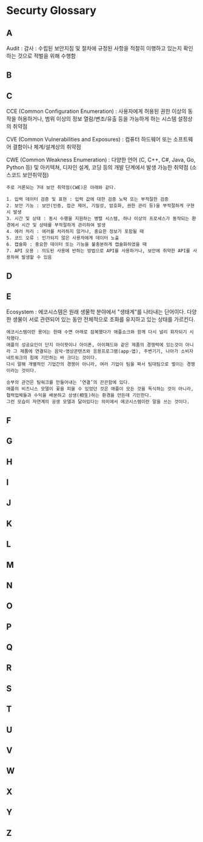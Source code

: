 # Securty Glossary

## A

Audit : 감사
:   수립된 보안지침 및 절차에 규정된 사항을 적절히 이행하고 있는지 확인하는 것으로 적벌을 위해 수행함

## B

## C

CCE (Common Configuration Enumeration)
:   사용자에게 허용된 권한 이상의 동작을 허용하거나, 범위 이상의 정보 열람/변조/유출 등을 가능하게 하는 시스템 설정상의 취약점

CVE (Common Vulnerabilities and Exposures)
:   컴퓨터 하드웨어 또는 소프트웨어 결함이나 체계/설계상의 취약점

CWE (Common Weakness Enumeration)
:   다양한 언어 (C, C++, C#, Java, Go, Python 등) 및 아키텍쳐, 디자인 설계, 코딩 등의 개발 단계에서 발생 가능한 취약점 (소스코드 보안취약점)

    주로 거론되는 7대 보안 취약점(CWE)은 아래와 같다.

    1. 입력 데이터 검증 및 표현 : 입력 값에 대한 검증 노락 또는 부적절한 검증
    2. 보안 기능 : 보안(인증, 접근 제어, 기밀성, 암호화, 권한 관리 등)을 부적절하게 구현 시 발생
    3. 시간 및 상태 : 동시 수행을 지원하는 병렬 시스템, 하나 이상의 프로세스가 동작되는 환경에서 시간 및 상태를 부적절하게 관리하여 발생
    4. 에러 처리 : 에러를 처리하지 않거나, 중요한 정보가 포함될 때
    5. 코드 오류 : 인가되지 않은 사용자에게 데이터 노출
    6. 캡슐화 : 중요한 데이터 또는 기능을 불충분하게 캡슐화하였을 때
    7. API 오용 : 의도된 사용에 반하는 방법으로 API를 사용하거나, 보안에 취약한 API를 사용하여 발생할 수 있음

## D

## E

Ecosystem
:   에코시스템은 원래 생물학 분야에서 "생태계"를 나타내는 단어이다.
    다양한 생물이 서로 관련되어 있는 동안 전체적으로 조화를 유지하고 있는 상태를 가르킨다.
    
    에코시스템이란 용어는 한때 수면 아래로 잠복했다가 애플쇼크와 함께 다시 널리 회자되기 시작했다. 
    애플의 성공요인이 단지 아이팟이나 아이폰, 아이패드와 같은 제품의 경쟁력에 있는것이 아니라 그 제품에 연결되는 음악·영상콘텐츠와 응용프로그램(app·앱), 주변기기, 나아가 소비자 네트워크의 힘에 기인하는 바 크다는 것이다.
    다시 말해 개별적인 기업간의 경쟁이 아니라, 여러 기업이 팀을 짜서 팀대팀으로 벌이는 경쟁이라는 것이다.

    승부의 관건은 팀워크를 만들어내는 ’연결’의 끈끈함에 있다. 
    애플의 비즈니스 모델이 꽃을 피울 수 있었던 것은 애플이 모든 것을 독식하는 것이 아니라, 협력업체들과 수익을 배분하고 상생(相生)하는 환경을 만든데 기인한다.
    그런 모습이 자연계의 공생 모델과 닮아있다는 의미에서 에코시스템이란 말을 쓰는 것이다.

## F

## G

## H

## I

## J

## K

## L

## M

## N

## O

## P

## Q

## R

## S

## T

## U

## V

## W

## X

## Y

## Z
